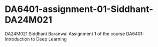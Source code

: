 # DA6401-assignment-01-Siddhant-DA24M021
DA24M021 Siddhant Baranwal Assignment 1 of the course DA6401: Introduction to Deep Learning

